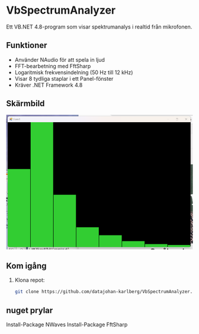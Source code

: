 # VbSpectrumAnalyzer

Ett VB.NET 4.8-program som visar spektrumanalys i realtid från mikrofonen.

## Funktioner

- Använder NAudio för att spela in ljud
- FFT-bearbetning med FftSharp
- Logaritmisk frekvensindelning (50 Hz till 12 kHz)
- Visar 8 tydliga staplar i ett Panel-fönster
- Kräver .NET Framework 4.8

## Skärmbild

![alt text](https://github.com/datajohan-karlberg/sound-FTT-2025/blob/master/Pict%202025-05-11%2007-57-48%20001.png)

## Kom igång

1. Klona repot:
   ```bash
   git clone https://github.com/datajohan-karlberg/VbSpectrumAnalyzer.git


## nuget prylar

Install-Package NWaves
Install-Package FftSharp
